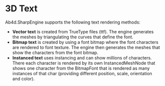 ﻿# 3D Text

Ab4d.SharpEngine supports the following text rendering methods:

- **Vector text** is created from TrueType files (ttf). The engine generates the meshes by triangulating the curves that define the font.
- **Bitmap text** is created by using a font bitmap where the font characters are rendered to font texture. The engine then generates the meshes that show the characters from the font bitmap.
- **Instanced text** uses instancing and can show millions of characters. There each character is rendered by its own InstancedMeshNode that shows one character from the BitmapFont that is rendered as many instances of that char (providing different position, scale, orientation and color).
